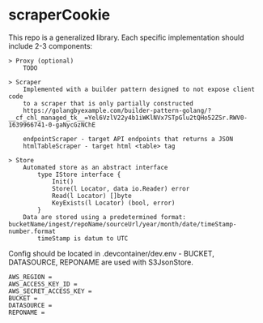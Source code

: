 # scraperCookie

This repo is a generalized library. Each specific implementation should include 2-3 components:

    > Proxy (optional)
        TODO

    > Scraper
        Implemented with a builder pattern designed to not expose client code
        to a scraper that is only partially constructed
        https://golangbyexample.com/builder-pattern-golang/?__cf_chl_managed_tk__=Yel6VzlV22y4b1iWKlNVx7STpGlu2tQHo52ZSr.RWV0-1639966741-0-gaNycGzNChE

        endpointScraper - target API endpoints that returns a JSON
        htmlTableScraper - target html <table> tag

    > Store
        Automated store as an abstract interface
            type IStore interface {
                Init()
                Store(l Locator, data io.Reader) error
                Read(l Locator) []byte
                KeyExists(l Locator) (bool, error)
            }
        Data are stored using a predetermined format: bucketName/ingest/repoName/sourceUrl/year/month/date/timeStamp-number.format
            timeStamp is datum to UTC


Config should be located in .devcontainer/dev.env - BUCKET, DATASOURCE, REPONAME are used with S3JsonStore.

    AWS_REGION =
    AWS_ACCESS_KEY_ID =
    AWS_SECRET_ACCESS_KEY =
    BUCKET =
    DATASOURCE =
    REPONAME =
